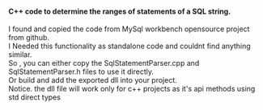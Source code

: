 #### C++ code to determine the ranges of statements of a SQL string. <br>
I found and copied the code from MySql workbench opensource project from github.<br>
I Needed this functionality as standalone code and couldnt find anything similar. <br>
So , you can either copy the SqlStatementParser.cpp and SqlStatementParser.h files to use it directly.<br>
Or build and add the exported dll into your project.<br>
Notice. the dll file will work only for c++ projects as it's api methods using std direct types

